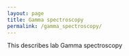```yaml
---
layout: page
title: Gamma spectroscopy
permalink: /gamma_spectroscopy/
---
```


This describes lab Gamma spectroscopy